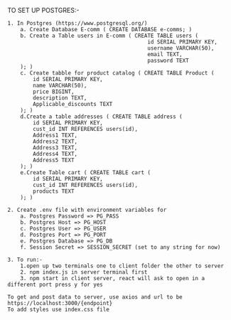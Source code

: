 TO SET UP POSTGRES:-

    1. In Postgres (https://www.postgresql.org/)
        a. Create Database E-comm ( CREATE DATABASE e-comms; )
        b. Create a Table users in E-comm ( CREATE TABLE users (
                                                id SERIAL PRIMARY KEY,
                                                username VARCHAR(50),
                                                email TEXT,
                                                password TEXT
        ); )
        c. Create tabble for product catalog ( CREATE TABLE Product (
            id SERIAL PRIMARY KEY,
            name VARCHAR(50),
            price BIGINT,
            description TEXT,
            Applicable_discounts TEXT
        ); )
        d.Create a table addresses ( CREATE TABLE address (
            id SERIAL PRIMARY KEY,
            cust_id INT REFERENCES users(id),
            Address1 TEXT,
            Address2 TEXT,
            Address3 TEXT,
            Address4 TEXT,
            Address5 TEXT
        ); )
        e.Create Table cart ( CREATE TABLE cart (
            id SERIAL PRIMARY KEY,
            cust_id INT REFERENCES users(id),
            products TEXT
        ); )
    
    2. Create .env file with environment variables for
        a. Postgres Password => PG_PASS
        b. Postgres Host => PG_HOST
        c. Postgres User => PG_USER
        d. Postgres Port => PG_PORT
        e. Postgres Database => PG_DB
        f. Session Secret => SESSION_SECRET (set to any string for now)

    3. To run:-
        1.open up two terminals one to client folder the other to server
        2. npm index.js in server terminal first
        3. npm start in client server, react will ask to open in a different port press y for yes
    
    To get and post data to server, use axios and url to be https://localhost:3000/{endpoint}
    To add styles use index.css file
